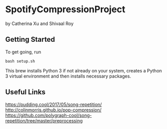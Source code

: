 # SpotifyCompressionProject
by Catherina Xu and Shivaal Roy

## Getting Started
To get going, run 
```shell script
bash setup.sh
```
This brew installs Python 3 if not already on your system, creates a Python 3
 virtual environment and then installs necessary packages. 

## Useful Links
https://pudding.cool/2017/05/song-repetition/
http://colinmorris.github.io/pop-compression/
https://github.com/polygraph-cool/song-repetition/tree/master/preprocessing
